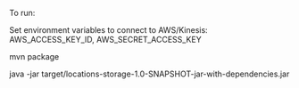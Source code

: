 To run:

Set environment variables to connect to AWS/Kinesis: AWS_ACCESS_KEY_ID, AWS_SECRET_ACCESS_KEY

mvn package

java -jar target/locations-storage-1.0-SNAPSHOT-jar-with-dependencies.jar